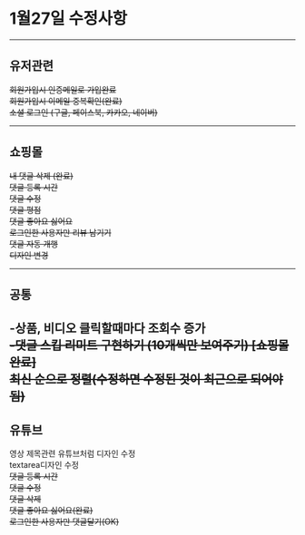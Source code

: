 # 1월27일 수정사항

---

## 유저관련
~~회원가입시 인증메일로 가입완료~~<br/>
~~회원가입시 이메일 중복확인(완료)~~<br/>
~~소셜 로그인 (구글, 페이스북, 카카오, 네이버) <br />~~

---

## 쇼핑몰
~~내 댓글 삭제 (완료)~~<br/>
~~댓글 등록 시간~~<br/>
~~댓글 수정~~<br/>
~~댓글 평점~~<br/>
~~댓글 좋아요 싫어요~~<br/>
~~로그인한 사용자만 리뷰 남기기~~<br/>
~~댓글 자동 개행~~<br/>
~~디자인 변경~~<br/>

---

## 공통
-상품, 비디오 클릭할때마다 조회수 증가<br/>
~~-댓글 스킵 리미트 구현하기 (10개씩만 보여주기) [쇼핑몰 완료]~~<br/>
~~최신 순으로 정렬(수정하면 수정된 것이 최근으로 되어야됨)~~<br />
---

## 유튜브
영상 제목관련 유튜브처럼 디자인 수정<br/>
textarea디자인 수정<br/>
~~댓글 등록 시간~~<br/>
~~댓글 수정~~<br/>
~~댓글 삭제~~<br/>
~~댓글 좋아요 싫어요(완료)~~<br/>
~~로그인한 사용자만 댓글달기(OK)~~<br/>

